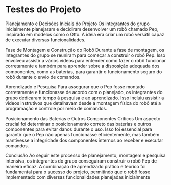 # Testes do Projeto

Planejamento e Decisões Iniciais do Projeto
Os integrantes do grupo inicialmente planejaram e decidiram desenvolver um robô chamado Pep, inspirado em modelos como o Otto. A ideia era criar um robô versátil capaz de executar diversas funcionalidades.

Fase de Montagem e Construção do Robô
Durante a fase de montagem, os integrantes do grupo se reuniram para começar a construir o robô Pep. Isso envolveu assistir a vários vídeos para entender como fazer o robô funcionar corretamente e também para aprender sobre a disposição adequada dos componentes, como as baterias, para garantir o funcionamento seguro do robô durante o envio de comandos.

Aprendizado e Pesquisa
Para assegurar que o Pep fosse montado corretamente e funcionasse de acordo com o planejado, os integrantes do grupo dedicaram tempo à pesquisa e ao aprendizado. Isso incluiu assistir a vídeos instrutivos que detalhavam desde a montagem física do robô até a programação e controle por meio de comandos.

Posicionamento das Baterias e Outros Componentes Críticos
Um aspecto crucial foi determinar o posicionamento correto das baterias e outros componentes para evitar danos durante o uso. Isso foi essencial para garantir que o Pep não apenas funcionasse eficientemente, mas também mantivesse a integridade dos componentes internos ao receber e executar comandos.

Conclusão
Ao seguir este processo de planejamento, montagem e pesquisa intensiva, os integrantes do grupo conseguiram construir o robô Pep de maneira eficaz. A combinação de aprendizado prático e teórico foi fundamental para o sucesso do projeto, permitindo que o robô fosse implementado com diversas funcionalidades planejadas inicialmente
